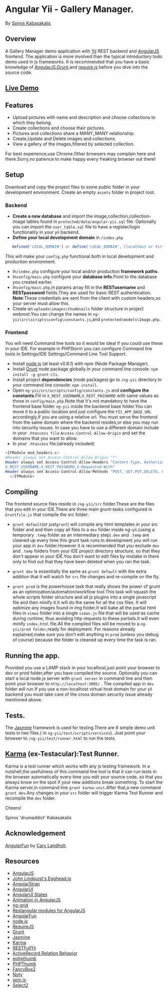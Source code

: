 # Angular Yii - Gallery Manager.
By [Spiros Kabasakalis](http://iws.kabasakalis.gr/)

## Overview
 A Gallery Manager demo application with [Yii](http://www.yiiframework.com/) REST backend and [AngularJS](http://angularjs.org/) frontend.
 The application is more involved than the typical introductory todo demo used in js frameworks.
 It is recommended that you have a basic knowledge of [AngularJS](http://angularjs.org/),[Grunt](http://gruntjs.com/),and [require.js](http://requirejs.org/) before you dive into the source code.

## [Live Demo](http://kabasakalis.tk/ng-yii)

## Features
* Upload pictures with name and description and choose collections to which they belong.
* Create collections and choose their pictures.
* Pictures and collections share a MANY_MANY relationship.
* Create,Update and Delete images and collections.
* View a gallery of the images,filtered by selected collection.

For best experience,use Chrome.Other browsers may complain here and there.Sorry,no patience to make happy every freaking browser out there!

## Setup
Download and copy the project files to some public folder in your development environment.
Create an empty `assets` folder in project root.
### Backend
* **Create a new database** and import the image,collection,collection-image tables found in `protected/data/angular-yii.sql` file.
Optionally you can import the `user_table.sql` file to have a register/login functionality in your yii backend.
* **Define your local development domain** in `/index.php` 

```php 
   defined('LOCAL_DOMAIN') or define('LOCAL_DOMAIN','[localhost or Virtual Host]');
``` 
This will make your `config.php` functional both in local development and production environment.
* In`/index.php` configure your local and/or production **framework paths**.
* In`config/main.php` configure your **database info**.Point to the database you created earlier.
* In`config/main.php`,in params array fill in the **RESTusername** and **RESTpassword** fields.They are used for basic REST authentication.
**Note**:These credentials are sent from the client with custom headers,so your server must allow this.
* Create an `uploads\images\thumbnails` folder structure in project webroot.You can change the names in `ng-yii\src\scripts\config\constants.js`,and `protected\models\Image.php`.

### Frontend
You will need Command line tools so it would be ideal if you could use these in your IDE.
For example in PHPStorm you can configure  Command line tools in Settings/IDE Settings/Command Line Tool Support.

* Install [node.js](http://nodejs.org/) (at least v0.8.1) with npm (Node Package Manager).
* Install  [Grunt](http://gruntjs.com/) node package globally.In your command line console: `npm install -g grunt-cli`.
* Install project **dependencies** (node packages):go to `/ng-yii` directory.In your command line console: `npm install`.
* Open `ng-yii/src/scripts/config/constants.js` and **configure the constants**.Fill in  `X_REST_USERNAME`,`X_REST_PASSWORD`
with same values as those in `config/main.php`.Note that it's not mandatory to have the frontend base folder `ng-yii` inside the backend base
 folder.You can move it to a public location and just configure the `YII_APP_BASE_URL` accordingly,if you are using a relative url.
 You must serve the frontend from the same domain where the backend resides,or else you may run into security issues.
 In case you have to use a different domain include in your `.htaccess file`  `Access-Control-Allow-Origin` 
  and set the domains that you want to allow.
* In your `.htaccess` file:(already included)

```php
<IfModule mod_headers.c>
#Header always set Access-Control-Allow-Origin "*"
Header always set Access-Control-Allow-Headers "Content-Type, Authorization,
X_REST_USERNAME,X_REST_PASSWORD,X-Requested-With"
Header always set Access-Control-Allow-Methods "POST, GET,PUT,DELETE, OPTIONS"
  </IfModule>
```
## Compiling
The frontend source files reside in `/ng-yii/src` folder.These are the files that you edit in your IDE.There are three main grunt-tasks configured in `Gruntfile.js` that
 compile the src folder:
* `grunt default`(or just`grunt`) will compile any html templates in your src folder and and then copy all files to a `dev` folder inside ng-yii.(using a temporary `.temp`
  folder as an intermediary step)`.dev` and `.temp` are cleaned up every time this grunt task runs.In development you will run your app
  in `dev` folder.However it is recommended that you exclude `dev` and `.temp`  folders  from your IDE project directory structure,
  so that they don't appear in your IDE.You don't want to edit files by mistake in there only to find out that they have been deleted when you ran the task.

* `grunt dev` is essentially the same as `grunt default` with the extra addition that it will watch for `src` file changes and re-compile on the fly.
* `grunt prod` is the powerhouse task that really shows the power of grunt as an optimization/automation/workflow tool.This task will squash
 the whole scripts folder structure and all js plugins into a single javascript  file and then minify it.It will do the same for all the css files.
  It will optimize  any images found in img folder.It will bake all the partial html files in `views` folder into a single `views.js` file that will be used as cache during runtime,
 thus avoiding http requests to these partials.It will even minify `index.html` file.All the compiled files will be moved to a `ng-yii/prod folder`,ready for deployment.
 For reasons already explained,make sure you don't edit anything in `prod` (unless you debug of course) because the folder is cleaned up every time the task is ran.


## Running the app.
Provided you use a LAMP stack in your localhost,just point your browser to dev or prod folder,after you have compiled the source.
Optionally you can start a local node.js server with  `grunt server` in command line and then point your browser to `http://localhost:3005/` .
The compiled app in `dev` folder will run.If you use a non-localhost virtual host domain for your yii backend
you must take care of the cross domain security issue already mentioned above.

## Tests.
The [Jasmine](http://pivotal.github.io/jasmine/) framework is used for testing.There are 8 simple demo unit tests in two files.( in `ng-yii/test/scripts/services`).
Just point your browser to  `/ng-yii/test/runner.html` to run the tests.

## [Karma](http://karma-runner.github.io/0.8/index.html) (ex-Testacular):Test Runner.
Karma is a test runner which works with any js testing framework.
In a nutshell,the usefulness of this command line tool is that it can run tests in the browser automatically every time you edit your source code,
so that you always know on the spot if your new additions break something.
To start the Karma server,in command line `grunt karma:unit`.After that,a new command `grunt dev`.Any changes in your `src`
folder will trigger Karma Test Runner and recompile the `dev` folder.

Cheers!

Spiros 'drumaddict' Kabasakalis

## Acknowledgement
[AngularFun](https://github.com/CaryLandholt/AngularFun) by [Cary Landholt](https://github.com/CaryLandholt).

## Resources
* [AngularJS](http://angularjs.org/)
* [John Lindquist's Egghead.io](http://www.youtube.com/playlist?list=PLP6DbQBkn9ymGQh2qpk9ImLHdSH5T7yw7)
* [AngularStrap](http://mgcrea.github.io/angular-strap/)
* [AngularUI](http://angular-ui.github.io/)
* [AngularUI States](https://github.com/angular-ui/ui-router/wiki)
* [Animation in AngularJS](http://www.yearofmoo.com/2013/04/animation-in-angularjs.html)
* [ng-grid](http://angular-ui.github.io/ng-grid/)
* [Restangular,modules for AngularJS](http://ngmodules.org/modules/restangular)
* [AngularFun](https://github.com/CaryLandholt/AngularFun)
* [node.js](http://nodejs.org/)
* [RequireJS](http://requirejs.org/)
* [Grunt](http://gruntjs.com/)
* [Jasmine](http://pivotal.github.io/jasmine/)
* [Karma](http://karma-runner.github.io/0.8/index.html)
* [RESTFullYii](http://evan108108.github.io/RESTFullYii/)
* [ActiveRecord Relation Behavior](https://github.com/yiiext/activerecord-relation-behavior)
* [ephpthumb](https://github.com/Haensel/EPhpThumb)
* [PHPThumb](https://github.com/masterexploder/PHPThumb/wiki/Basic-Usage)
* [FancyBox2](http://fancyapps.com/fancybox/)
* [Noty](http://needim.github.io/noty/)
* [spin.js](http://fgnass.github.io/spin.js/)
* [Select2](http://ivaynberg.github.io/select2/)


